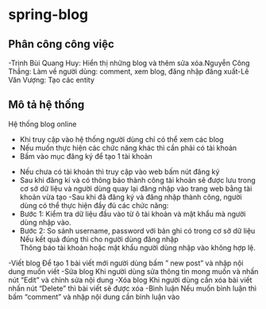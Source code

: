 # spring-blog
## Phân công công việc
-Trịnh Bùi Quang Huy: Hiển thị những blog và thêm sửa xóa<space><space>.Nguyễn Công Thắng: Làm về người dùng: comment, xem blog, đăng nhập đăng xuất<space><space>-Lê Văn Vượng: Tạo các entity<space><space>
## Mô tả hệ thống
Hệ thống blog online
- Khi truy cập vào hệ thống người dùng chỉ có thể xem các blog
- Nếu muốn thực hiện các chức năng khác thì cần phải có tài khoản
- Bấm vào mục đăng ký để tạo 1 tài khoản
*	Nếu chưa có tài khoản thì truy cập vào web bấm nút đăng ký
*	Sau khi đăng kí và có thông báo thành công tài khoản sẽ được lưu trong cơ sở dữ liệu và người dùng quay lại đăng nhập vào trang web bằng tài khoản vừa tạo
-Sau khi đã đăng ký và đăng nhập thành công, người dùng có thể thực hiện đầy đủ các chức năng:
*	Bước 1: Kiểm tra dữ liệu đầu vào từ ô tài khoản và mật khẩu mà người dùng nhập vào.
*	Bước 2: So sánh username, password với bản ghi có trong cơ sở dữ liệu
Nếu kết quả đúng thì cho người dùng đăng nhập	
Thông báo tài khoản hoặc mật khẩu người dùng nhập vào không hợp lệ.

-Viết blog
Để tạo 1 bài viết mới người dùng bấm ” new post” và nhập nội dung muốn viết
-Sửa blog
Khi người dùng sửa thông tin mong muốn và nhấn nút “Edit” và chỉnh sửa nội dung
-Xóa blog
Khi người dùng cần xóa bài viết nhấn nút “Delete” thì bài viết sẽ được xóa
-Bình luận
Nếu muốn bình luận thì bấm “comment” và nhập nội dung cần bình luận vào
